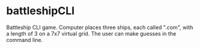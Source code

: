 # battleshipCLI
Battleship CLI game.  Computer places three ships, each called ".com", with a length of 3 on a 7x7 virtual grid.  The user can make guesses in the command line.
